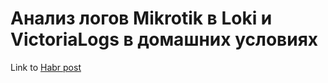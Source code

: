 # Анализ логов Mikrotik в Loki и VictoriaLogs в домашних условиях

Link to [Habr post](https://habr.com/ru/articles/880022/)
